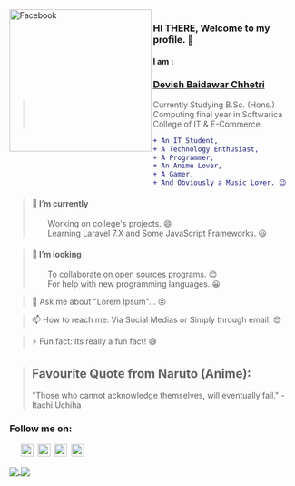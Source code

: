 <img align="left" alt="Facebook" width="250px" src="https://i.pinimg.com/originals/6b/75/e3/6b75e31e7a83b63ea317442f3764f03d.jpg"/>

### HI THERE, Welcome to my profile. 👋
#### I am :
### [Devish Baidawar Chhetri](https://www.devish.com.np)
> Currently Studying B.Sc. (Hons.) Computing final year in Softwarica College of IT & E-Commerce.

```diff
+ An IT Student,
+ A Technology Enthusiast,
+ A Programmer,
+ An Anime Lover,
+ A Gamer,
+ And Obviously a Music Lover. 😉
```
> #### 🔭 I’m currently 
> &nbsp;&nbsp;&nbsp;&nbsp;&nbsp;&nbsp; Working on college's projects. 😄 </br>
> &nbsp;&nbsp;&nbsp;&nbsp;&nbsp;&nbsp; Learning Laravel 7.X and Some JavaScript Frameworks. 😃 </br>

> #### 👯 I’m looking 
> &nbsp;&nbsp;&nbsp;&nbsp;&nbsp;&nbsp; To collaborate on open sources programs. 😊 </br>
> &nbsp;&nbsp;&nbsp;&nbsp;&nbsp;&nbsp; For help with new programming languages. 😀 </br>

> 💬 Ask me about "Lorem Ipsum"... 😝 </br>

> 📫 How to reach me: Via Social Medias or Simply through email. 😎 </br>

> ⚡ Fun fact: Its really a fun fact! 😅 </br>

> ## Favourite Quote from Naruto (Anime): 
> "Those who cannot acknowledge themselves, will eventually fail." - Itachi Uchiha

### Follow me on:
&nbsp;&nbsp;&nbsp;&nbsp;
<a href="https://devish.com.np" target="_blank"><img  alt="Facebook" width="22px" src="https://cdn.worldvectorlogo.com/logos/facebook-3.svg"/></a>&nbsp;
<a href="https://devish.com.np" target="_blank"><img  alt="Twitter" width="22px" src="https://cdn.worldvectorlogo.com/logos/twitter-3.svg"/></a>&nbsp;
<a href="https://devish.com.np" target="_blank"><img  alt="LinkedIn" width="22px" src="https://i.pinimg.com/originals/d4/6a/98/d46a986b6d870ea58f0a739431f3b593.png"/></a>&nbsp;
<a href="https://devish.com.np" target="_blank"><img alt="Instagram" width="22px" src="https://www.greatpyramid.org/wp-content/uploads/2019/11/fourjay.org-instagram-logo-png-transparent-368350.png"/></a>
</br>

<a href="https://devish.com.np" target="_blank">
  <img align="center" src="https://github-readme-stats.vercel.app/api?username=DevishBaidawarChhetri&show_icons=true&theme=tokyonight"/>
</a>
<a href="https://devish.com.np" target="_blank">
  <img align="center" src="https://github-readme-stats.vercel.app/api/top-langs/?username=DevishBaidawarChhetri&layout=compact&theme=tokyonight"/>
</a>

